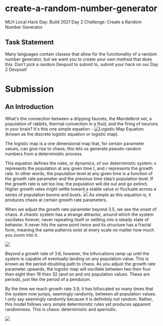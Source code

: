 # create-a-random-number-generator
MLH Local Hack Day: Build 2021 Day 2 Challenge: Create a Random Number Generator

## Task Statement
Many languages contain classes that allow for the functionality of a random number generator, but we want you to create your own method that does this. Don’t pick a random Devpost to submit to, submit your hack on our Day 2 Devpost!

# Submission

## An Introduction
What's the connection between a dripping faucets, the Mandelbrot set, a population of rabbits, thermal convection in a fluid, and the firing of neurons in your brain?
It's this one simple equation -
![Logistic Map Equation](￼￼https://s0.wp.com/latex.php?latex=x_%7Bt%2B1%7D+%3D+r+x_t+%281-x_t%29&bg=ffffff&fg=000&s=0&c=20201002)
(known as the discrete logistic equation or logistic map).

The logistic map is a one dimensional map that, for certain parameter values, can give rise to chaos; this lets us generate pseudo-random numbers from a deterministic process.

This equation defines the rules, or dynamics, of our deterministic system: x represents the population at any given time t, and r represents the growth rate. In other words, the population level at any given time is a function of the growth rate parameter and the previous time step’s population level. If the growth rate is set too low, the population will die out and go extinct. Higher growth rates might settle toward a stable value or fluctuate across a series of population booms and busts.
![](https://i2.wp.com/geoffboeing.com/wp-content/uploads/2015/03/logistic-model-line.png?resize=624%2C359&ssl=1)
As simple as this equation is, it produces chaos at certain growth rate parameters.

When we adjust the growth rate parameter beyond 3.5, we see the onset of chaos. A chaotic system has a strange attractor, around which the system oscillates forever, never repeating itself or settling into a steady state of behavior. It never hits the same point twice and its structure has a fractal form, meaning the same patterns exist at every scale no matter how much you zoom into it.

![](https://i2.wp.com/geoffboeing.com/wp-content/uploads/2015/03/logistic-bifurcation-full1.png?w=613&ssl=1)

Beyond a growth rate of 3.6, however, the bifurcations ramp up until the system is capable of eventually landing on any population value. This is known as the period-doubling path to chaos. As you adjust the growth rate parameter upwards,  the logistic map will oscillate between two then four then eight then 16 then 32 (and on and on) population values. These are periods, just like the period of a pendulum.

By the time we reach growth rate 3.9, it has bifurcated so many times that the system now jumps, seemingly randomly, between all population values. I only say seemingly randomly because it is definitely not random. Rather, this model follows very simple deterministic rules yet produces apparent randomness. This is chaos: deterministic and aperiodic.

![](https://i1.wp.com/geoffboeing.com/wp-content/uploads/2015/03/logistic-bifurcation-narrow1.png?w=616&ssl=1)
